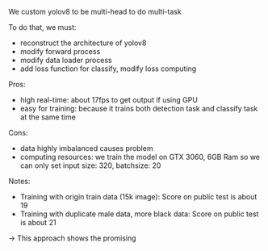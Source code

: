 We custom yolov8 to be multi-head to do multi-task

To do that, we must:
- reconstruct the architecture of yolov8
- modify forward process
- modify data loader process
- add loss function for classify, modify loss computing

Pros:
- high real-time: about 17fps to get output if using GPU
- easy for training: because it trains both detection task and classify task at the same time

Cons:
- data highly imbalanced causes problem
- computing resources: we train the model on GTX 3060, 6GB Ram so we can only set input size: 320, batchsize: 20

Notes:
- Training with origin train data (15k image): Score on public test is about 19
- Training with duplicate male data, more black data: Score on public test is about 21

-> This approach shows the promising
